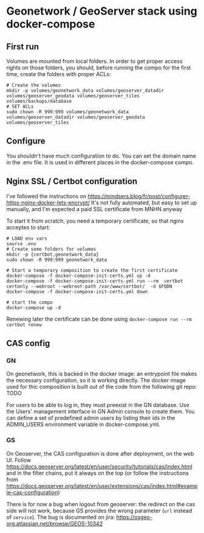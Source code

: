 # Geonetwork / GeoServer stack using docker-compose

## First run
Volumes are mounted from local folders. In order to get proper access rights on those folders, you should, before running the compo for the first time, create the folders with proper ACLs:
```
# Create the volumes
mkdir -p volumes/geonetwork_data volumes/geoserver_datadir volumes/geoserver_geodata volumes/geoserver_tiles volumes/backups/database
# SET ACLs
sudo chown -R 999:999 volumes/geonetwork_data volumes/geoserver_datadir volumes/geoserver_geodata volumes/geoserver_tiles
```

## Configure

You shouldn't have much configuration to do. You can set the domain name in the .env file. It is used in different places in the docker-compose compo.

## Nginx SSL / Certbot configuration
I've followed the instructions on https://mindsers.blog/fr/post/configurer-https-nginx-docker-lets-encrypt/
It's not fully automated, but easy to set up manually, and I'm expected a paid SSL certificate from MNHN anyway

To start it from scratch, you need a temporary certificate, so that nginx acceptes to start:
```
# LOAD env vars
source .env
# Create some folders for volumes
mkdir -p {certbot,geonetwork_data}
sudo chown -R 999:999 geonetwork_data

# Start a temporary composition to create the first certificate
docker-compose -f docker-compose-init-certs.yml up -d
docker-compose -f docker-compose-init-certs.yml run --rm  certbot certonly --webroot --webroot-path /var/www/certbot/  -d $FQDN
docker-compose -f docker-compose-init-certs.yml down

# start the compo
docker-compose up -d
```

Renewing later the certificate can be done using `docker-compose run --rm certbot renew`


## CAS config

### GN
On geonetwork, this is backed in the docker image: an entrypoint file makes the necessary configuration, so it is working directly.
The docker image used for thic composition is built out of the code from the following git repo: TODO

For users to be able to log in, they must preexist in the GN database. Use the Users' management interface in GN Admin console to create them.
You can define a set of predefined admin users by listing their ids in the ADMIN_USERS environment variable in docker-compose.yml.


### GS
On Geoserver, the CAS configuration is done after deployment, on the web UI. Follow https://docs.geoserver.org/latest/en/user/security/tutorials/cas/index.html and in the filter chains, put it always on the top (or follow the instructions from https://docs.geoserver.org/latest/en/user/extensions/cas/index.html#example-cas-configuration)

There is for now a bug when logout from geoserver: the redirect on the cas side will not work, because GS provides the wrong parameter (`url` instead of `service`). The bug is documented on jira: https://osgeo-org.atlassian.net/browse/GEOS-10342
